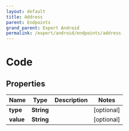 ```yaml
---
layout: default
title: Address
parent: Endpoints
grand_parent: Expert Android
permalink: /expert/android/endpoints/address
---
```


# Code

## Properties
Name | Type | Description | Notes
------------ | ------------- | ------------- | -------------
**type** | **String** |  |  [optional]
**value** | **String** |  |  [optional]



